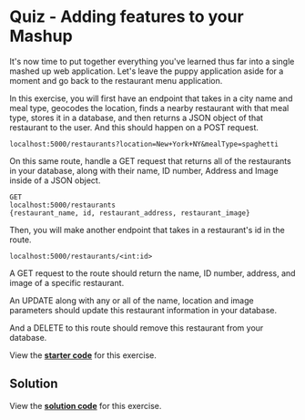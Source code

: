 # Quiz - Adding features to your Mashup

It's now time to put together everything you've learned thus far into a single mashed up web application. Let's leave the puppy application aside for a moment and go back to the restaurant menu application.

In this exercise, you will first have an endpoint that takes in a city name and meal type, geocodes the location, finds a nearby restaurant with that meal type, stores it in a database, and then returns a JSON object of that restaurant to the user. And this should happen on a POST request.
```
localhost:5000/restaurants?location=New+York+NY&mealType=spaghetti
```

On this same route, handle a GET request that returns all of the restaurants in your database, along with their name, ID number, Address and Image inside of a JSON object.
```
GET
localhost:5000/restaurants
{restaurant_name, id, restaurant_address, restaurant_image}
```

Then, you will make another endpoint that takes in a restaurant's id in the route.
```
localhost:5000/restaurants/<int:id>
```
A GET request to the route should return the name, ID number, address, and image of a specific restaurant.

An UPDATE along with any or all of the name, location and image parameters should update this restaurant information in your database.

And a DELETE to this route should remove this restaurant from your database.

View the **[starter code](https://github.com/udacity/APIs/tree/master/Lesson_3/06_Adding%20Features%20to%20your%20Mashup/Starter%20Code)** for this exercise.

## Solution
View the **[solution code](https://github.com/udacity/APIs/tree/master/Lesson_3/06_Adding%20Features%20to%20your%20Mashup/Solution%20Code)** for this exercise.
